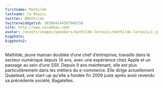 ```yaml
---
firstname: Mathilde 
lastname: le Rouzic
twitter: @Mathilde
twitterwiddgetid: 303964144367968256
site: http://www.uncadeau.com/
avatar: /assets/images/speakers/mathilde-lerouzic/mathilde-lerouzic1.jpg
bigphoto: 
bigphoto2:
---
```


Mathilde, jeune maman doublée d’une chef d’entreprise, travaille dans le secteur numérique depuis 14 ans, avec une expérience chez Apple et un passage au sein d’une SSII. Depuis 9 ans maintenant, elle est plus particulièrement dans les métiers du e-commerce.
Elle dirige actuellement Quaelead, une start-up qu'elle a fondée fin 2009 juste après avoir revendu sa précédente société, Bagatelles.


